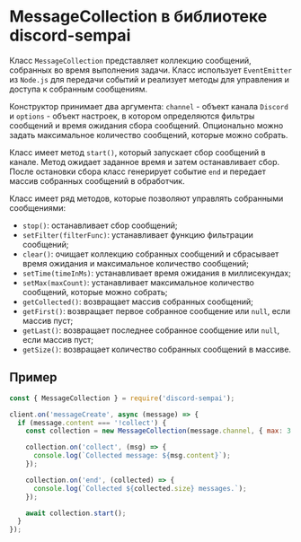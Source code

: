 # MessageCollection в библиотеке discord-sempai
Класс `MessageCollection` представляет коллекцию сообщений, собранных во время выполнения задачи. Класс использует `EventEmitter` из `Node.js` для передачи событий и реализует методы для управления и доступа к собранным сообщениям.

Конструктор принимает два аргумента: `channel` - объект канала `Discord` и `options` - объект настроек, в котором определяются фильтры сообщений и время ожидания сбора сообщений. Опционально можно задать максимальное количество сообщений, которые можно собрать.

Класс имеет метод `start()`, который запускает сбор сообщений в канале. Метод ожидает заданное время и затем останавливает сбор. После остановки сбора класс генерирует событие `end` и передает массив собранных сообщений в обработчик.

Класс имеет ряд методов, которые позволяют управлять собранными сообщениями:

- `stop()`: останавливает сбор сообщений;
- `setFilter(filterFunc)`: устанавливает функцию фильтрации сообщений;
- `clear()`: очищает коллекцию собранных сообщений и сбрасывает время ожидания и максимальное количество сообщений;
- `setTime(timeInMs)`: устанавливает время ожидания в миллисекундах;
- `setMax(maxCount)`: устанавливает максимальное количество сообщений, которые можно собрать;
- `getCollected()`: возвращает массив собранных сообщений;
- `getFirst()`: возвращает первое собранное сообщение или `null`, если массив пуст;
- `getLast()`: возвращает последнее собранное сообщение или `null`, если массив пуст;
- `getSize()`: возвращает количество собранных сообщений в массиве.

## Пример
```javascript
const { MessageCollection } = require('discord-sempai');

client.on('messageCreate', async (message) => {
  if (message.content === '!collect') {
    const collection = new MessageCollection(message.channel, { max: 3 });

    collection.on('collect', (msg) => {
      console.log(`Collected message: ${msg.content}`);
    });

    collection.on('end', (collected) => {
      console.log(`Collected ${collected.size} messages.`);
    });

    await collection.start();
  }
});
```